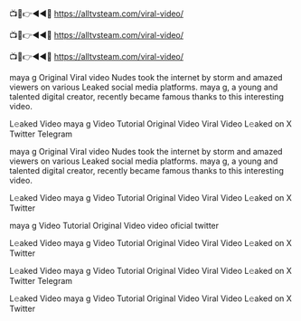 
📺📱👉◄◄🔴  https://alltvsteam.com/viral-video/

📺📱👉◄◄🔴  https://alltvsteam.com/viral-video/

📺📱👉◄◄🔴  https://alltvsteam.com/viral-video/

maya g Original Viral video Nudes took the internet by storm and amazed viewers on various Leaked social media platforms. maya g, a young and talented digital creator, recently became famous thanks to this interesting video.

L𝚎aked Video maya g Video Tutorial Original Video Viral Video L𝚎aked on X Twitter Telegram

maya g Original Viral video Nudes took the internet by storm and amazed viewers on various Leaked social media platforms. maya g, a young and talented digital creator, recently became famous thanks to this interesting video.

L𝚎aked Video maya g Video Tutorial Original Video Viral Video L𝚎aked on X Twitter

maya g Video Tutorial Original Video video oficial twitter

L𝚎aked Video maya g Video Tutorial Original Video Viral Video L𝚎aked on X Twitter

 L𝚎aked Video maya g Video Tutorial Original Video Viral Video L𝚎aked on X Twitter Telegram

L𝚎aked Video maya g Video Tutorial Original Video Viral Video L𝚎aked on X Twitter



